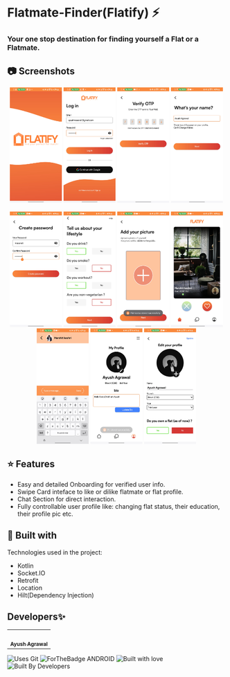 # Flatmate-Finder(Flatify) ⚡ 
### Your one stop destination for finding yourself a Flat or a Flatmate.

## 📷 Screenshots
<div align="center">
  <img src="https://github.com/Agrawal-Ayush-009/Flatmate_Finder/blob/master/app/src/main/res/drawable/a.jpg?raw=true" width="120" height="267">
  <img src="https://github.com/Agrawal-Ayush-009/Flatmate_Finder/blob/master/app/src/main/res/drawable/b.jpg?raw=true" width="120" height="267">
  <img src="https://github.com/Agrawal-Ayush-009/Flatmate_Finder/blob/master/app/src/main/res/drawable/c.jpg?raw=true" width="120" height="267">
  <img src="https://github.com/Agrawal-Ayush-009/Flatmate_Finder/blob/master/app/src/main/res/drawable/d.jpg?raw=true" width="120" height="267"> 
</div>
<br>
<div align="center">
  <img src="https://github.com/Agrawal-Ayush-009/Flatmate_Finder/blob/master/app/src/main/res/drawable/e.jpg?raw=true" width="120" height="267">
  <img src="https://github.com/Agrawal-Ayush-009/Flatmate_Finder/blob/master/app/src/main/res/drawable/f.jpg?raw=true" width="120" height="267">
  <img src="https://github.com/Agrawal-Ayush-009/Flatmate_Finder/blob/master/app/src/main/res/drawable/g.jpg?raw=true" width="120" height="267">
  <img src="https://github.com/Agrawal-Ayush-009/Flatmate_Finder/blob/master/app/src/main/res/drawable/h.jpg?raw=true" width="120" height="267">
</div>
<div align="center">
  <img src="https://github.com/Agrawal-Ayush-009/Flatmate_Finder/blob/master/app/src/main/res/drawable/i.jpg?raw=true" width="120" height="267">
  <img src="https://github.com/Agrawal-Ayush-009/Flatmate_Finder/blob/master/app/src/main/res/drawable/j.jpg?raw=true" width="120" height="267">
  <img src="https://github.com/Agrawal-Ayush-009/Flatmate_Finder/blob/master/app/src/main/res/drawable/k (2).jpg?raw=true" width="120" height="267">  
</div>

## ⭐ Features
- Easy and detailed Onboarding for verified user info.
- Swipe Card inteface to like or dilike flatmate or flat profile.
- Chat Section for direct interaction.
- Fully controllable user profile like: changing flat status, their education, their profile pic etc.

## 🔧 Built with
Technologies used in the project:
- Kotlin
- Socket.IO
- Retrofit
- Location
- Hilt(Dependency Injection)

## Developers✨
<table>
  <tbody><tr>
    <td align="center"><a href="https://github.com/Agrawal-Ayush-009"><img alt="" src="https://avatars.githubusercontent.com/Agrawal-Ayush-009" width="100px;"><br><sub><b>Ayush Agrawal </b></sub></a></td>
  </tr>
</tbody></table>

![Uses Git](https://forthebadge.com/images/badges/uses-git.svg)
![ForTheBadge ANDROID](https://forthebadge.com/images/badges/built-for-android.svg)
![Built with love](https://forthebadge.com/images/badges/built-with-love.svg)
![Built By Developers](https://forthebadge.com/images/badges/built-by-developers.svg)

